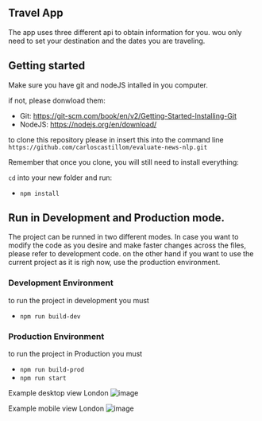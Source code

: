 
## Travel App



The app uses three different api to obtain information for you. wou only need to set your destination and the dates you are traveling.


## Getting started

Make sure you have  git and nodeJS intalled in you computer. 

if not, please donwload them:
- Git: https://git-scm.com/book/en/v2/Getting-Started-Installing-Git
- NodeJS: https://nodejs.org/en/download/

to clone this repository please in insert this into the command line
`https://github.com/carloscastillom/evaluate-news-nlp.git`

Remember that once you clone, you will still need to install everything:

`cd` into your new folder and run:
- `npm install`


##  Run in Development and Production mode.

The project can be runned in two different modes.  In case you want to modify the code as you desire  and make faster changes across the files, please refer to development code. on the other hand if you want to use the current project as it is righ now, use the production environment.

### Development Environment

to run the project in development you must

- `npm run build-dev`

### Production Environment

to run the project in Production you must 

- `npm run build-prod`
- `npm run start`



Example desktop view London
![image](https://user-images.githubusercontent.com/65776444/182338393-e0328d8e-ce68-435a-9643-1ff6b4dc19e8.png)


Example mobile view London
![image](https://user-images.githubusercontent.com/65776444/182338552-7e1703bf-993f-4726-bfe0-795b7238899c.png)


